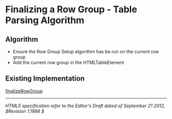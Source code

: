 Finalizing a Row Group - Table Parsing Algorithm
=======================

## Algorithm

* Ensure the Row Group Setup algorithm has be run on the current row group 
* Add the current row group in the HTMLTableElement


## Existing Implementation

[finalizeRowGroup](https://github.com/wet-boew/wet-boew/blob/master/src/js/workers/parser.table.js#L790)

-----
_HTML5 specification refer to the Editor's Draft dated of September 21 2012, $Revision 1.1998 $_
